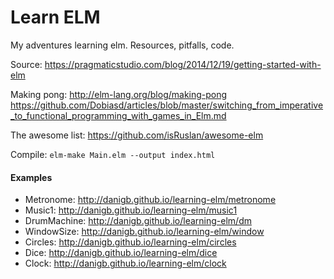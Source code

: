 # Learn ELM

My adventures learning elm. Resources, pitfalls, code.

Source: https://pragmaticstudio.com/blog/2014/12/19/getting-started-with-elm

Making pong: http://elm-lang.org/blog/making-pong
https://github.com/Dobiasd/articles/blob/master/switching_from_imperative_to_functional_programming_with_games_in_Elm.md

The awesome list: https://github.com/isRuslan/awesome-elm

Compile: `elm-make Main.elm --output index.html`

#### Examples

- Metronome: http://danigb.github.io/learning-elm/metronome
- Music1: http://danigb.github.io/learning-elm/music1
- DrumMachine: http://danigb.github.io/learning-elm/dm
- WindowSize: http://danigb.github.io/learning-elm/window
- Circles: http://danigb.github.io/learning-elm/circles
- Dice: http://danigb.github.io/learning-elm/dice
- Clock: http://danigb.github.io/learning-elm/clock
